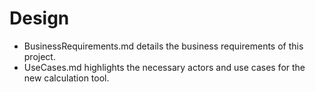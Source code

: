 # Design

- BusinessRequirements.md details the business requirements of this project.
- UseCases.md highlights the necessary actors and use cases for the new calculation tool.
